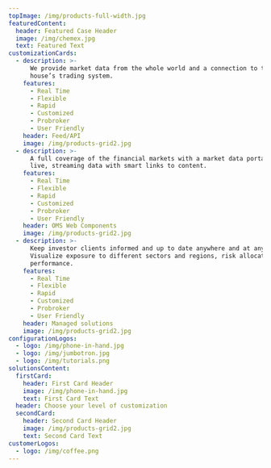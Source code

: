 ```yaml
---
topImage: /img/products-full-width.jpg
featuredContent:
  header: Featured Case Header
  image: /img/chemex.jpg
  text: Featured Text
customizationCards:
  - description: >-
      We provide market data from the whole world and a connection to the broker
      house’s trading system.
    features:
      - Real Time
      - Flexible
      - Rapid
      - Customized
      - Probroker
      - User Friendly
    header: Feed/API
    image: /img/products-grid2.jpg
  - description: >-
      A full coverage of the financial markets with a market data portal with
      live, streaming data with smart links to content.
    features:
      - Real Time
      - Flexible
      - Rapid
      - Customized
      - Probroker
      - User Friendly
    header: OMS Web Components
    image: /img/products-grid2.jpg
  - description: >-
      Keep investor clients informed and up to date anywhere and at any time. 
      Visualize exposure to different sectors and regions, risk allocation and
      performance.
    features:
      - Real Time
      - Flexible
      - Rapid
      - Customized
      - Probroker
      - User Friendly
    header: Managed solutions
    image: /img/products-grid2.jpg
configurationLogos:
  - logo: /img/phone-in-hand.jpg
  - logo: /img/jumbotron.jpg
  - logo: /img/tutorials.png
solutionsContent:
  firstCard:
    header: First Card Header
    image: /img/phone-in-hand.jpg
    text: First Card Text
  header: Choose your level of customization
  secondCard:
    header: Second Card Header
    image: /img/products-grid2.jpg
    text: Second Card Text
customerLogos:
  - logo: /img/coffee.png
---
```


